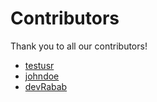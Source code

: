 # Contributors

Thank you to all our contributors!

- [testusr](https://github.com/johndoe)
- [johndoe](https://github.com/johndoe)
- [devRabab](https://asas/as//as)